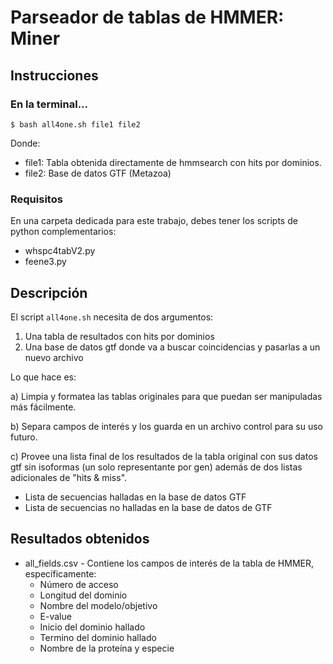 # Parseador de tablas de HMMER: Miner

## Instrucciones

### En la terminal...

`$ bash all4one.sh file1 file2`

Donde:

- file1: Tabla obtenida directamente de hmmsearch con hits por dominios.
- file2: Base de datos GTF (Metazoa)

### Requisitos

En una carpeta dedicada para este trabajo, debes tener los scripts de python complementarios:

- whspc4tabV2.py
- feene3.py


## Descripción
El script `all4one.sh` necesita de dos argumentos: 

1. Una tabla de resultados con hits por dominios
2. Una base de datos gtf donde va a buscar coincidencias y pasarlas a un nuevo archivo

Lo que hace es:

a) Limpia y formatea las tablas originales para que puedan ser manipuladas más fácilmente.

b) Separa campos de interés y los guarda en un archivo control para su uso futuro.

c) Provee una lista final de los resultados de la tabla original con sus datos gtf sin isoformas (un solo representante por gen) además de dos listas adicionales de "hits & miss".

-  Lista de secuencias halladas en la base de datos GTF
-  Lista de secuencias no halladas en la base de datos de GTF

## Resultados obtenidos

- all_fields.csv - Contiene los campos de interés de la tabla de HMMER, específicamente: 
	+ Número de acceso
	+ Longitud del dominio
	+ Nombre del modelo/objetivo
	+ E-value
	+ Inicio del dominio hallado
	+ Termino del dominio hallado
	+ Nombre de la proteína y especie
